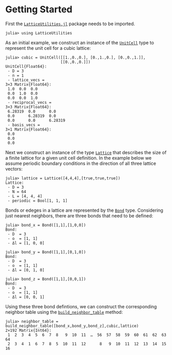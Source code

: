 # Getting Started

First the [`LatticeUtilities.jl`](https://cohensbw.github.io/LatticeUtilities.jl/dev/)
package needs to be imported.

```jldoctest getting_started
julia> using LatticeUtilities
```

As an initial example, we construct an instance of the [`UnitCell`](@ref) type
to represent the unit cell for a cubic lattice:

```jldoctest getting_started
julia> cubic = UnitCell([[1.,0.,0.], [0.,1.,0.], [0.,0.,1.]],
                        [[0.,0.,0.]])
UnitCell{Float64}:
 - D = 3
 - n = 1
 - lattice_vecs =
3×3 Matrix{Float64}:
 1.0  0.0  0.0
 0.0  1.0  0.0
 0.0  0.0  1.0
 - reciprocal_vecs =
3×3 Matrix{Float64}:
 6.28319  0.0      0.0
 0.0      6.28319  0.0
 0.0      0.0      6.28319
 - basis_vecs =
3×1 Matrix{Float64}:
 0.0
 0.0
 0.0
```

Next we construct an instance of the type [`Lattice`](@ref) that describes the size
of a finite lattice for a given unit cell definition. In the example below we assume
periodic boundary conditions in the direction of all three lattice vectors:

```jldoctest getting_started
julia> lattice = Lattice([4,4,4],[true,true,true])
Lattice:
 - D = 3
 - N = 64
 - L = [4, 4, 4]
 - periodic = Bool[1, 1, 1]
```

Bonds or edeges in a lattice are represented by the [`Bond`](@ref) type.
Considering just nearest neighbors, there are three bonds that need to be defined:

```jldoctest getting_started
julia> bond_x = Bond([1,1],[1,0,0])
Bond:
 - D  = 3
 - o  = [1, 1]
 - Δl = [1, 0, 0]

julia> bond_y = Bond([1,1],[0,1,0])
Bond:
 - D  = 3
 - o  = [1, 1]
 - Δl = [0, 1, 0]

julia> bond_z = Bond([1,1],[0,0,1])
Bond:
 - D  = 3
 - o  = [1, 1]
 - Δl = [0, 0, 1]
```

Using these three bond defintions, we can construct the corresponding neighbor table
using the [`build_neighbor_table`](@ref) method:

```jldoctest getting_started
julia> neighbor_table = build_neighbor_table([bond_x,bond_y,bond_z],cubic,lattice)
2×192 Matrix{Int64}:
 1  2  3  4  5  6  7  8   9  10  11  …  56  57  58  59  60  61  62  63  64
 2  3  4  1  6  7  8  5  10  11  12      8   9  10  11  12  13  14  15  16
```